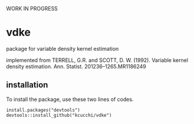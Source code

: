 WORK IN PROGRESS

# vdke

package for variable density kernel estimation

implemented from
TERRELL, G.R. and SCOTT, D. W. (1992). Variable kernel density estimation. Ann. Statist. 201236–1265.MR1186249

## installation

To install the package, use these two lines of codes.

```{r}
install.packages("devtools")
devtools::install_github("kcucchi/vdke")
```

